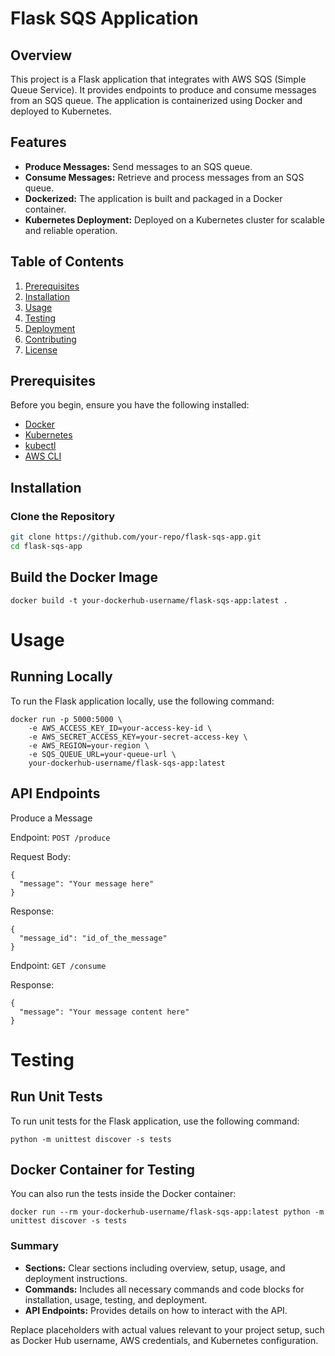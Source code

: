 # Flask SQS Application

## Overview

This project is a Flask application that integrates with AWS SQS (Simple Queue Service). It provides endpoints to produce and consume messages from an SQS queue. The application is containerized using Docker and deployed to Kubernetes.

## Features

- **Produce Messages:** Send messages to an SQS queue.
- **Consume Messages:** Retrieve and process messages from an SQS queue.
- **Dockerized:** The application is built and packaged in a Docker container.
- **Kubernetes Deployment:** Deployed on a Kubernetes cluster for scalable and reliable operation.

## Table of Contents

1. [Prerequisites](#prerequisites)
2. [Installation](#installation)
3. [Usage](#usage)
4. [Testing](#testing)
5. [Deployment](#deployment)
6. [Contributing](#contributing)
7. [License](#license)

## Prerequisites

Before you begin, ensure you have the following installed:

- [Docker](https://docs.docker.com/get-docker/)
- [Kubernetes](https://kubernetes.io/docs/tasks/tools/)
- [kubectl](https://kubernetes.io/docs/tasks/tools/install-kubectl/)
- [AWS CLI](https://docs.aws.amazon.com/cli/latest/userguide/install-cliv2.html)

## Installation

### Clone the Repository

```bash
git clone https://github.com/your-repo/flask-sqs-app.git
cd flask-sqs-app
```
## Build the Docker Image
```
docker build -t your-dockerhub-username/flask-sqs-app:latest .
```

# Usage

## Running Locally

To run the Flask application locally, use the following command:
```
docker run -p 5000:5000 \
    -e AWS_ACCESS_KEY_ID=your-access-key-id \
    -e AWS_SECRET_ACCESS_KEY=your-secret-access-key \
    -e AWS_REGION=your-region \
    -e SQS_QUEUE_URL=your-queue-url \
    your-dockerhub-username/flask-sqs-app:latest
```

## API Endpoints

Produce a Message

Endpoint: `POST /produce`

Request Body:

```shell
{
  "message": "Your message here"
}
```
Response:
```shell
{
  "message_id": "id_of_the_message"
}
```

Endpoint: `GET /consume`

Response:
```shell
{
  "message": "Your message content here"
}
```
# Testing
## Run Unit Tests

To run unit tests for the Flask application, use the following command:
```shell
python -m unittest discover -s tests
```

## Docker Container for Testing
You can also run the tests inside the Docker container:
```shell
docker run --rm your-dockerhub-username/flask-sqs-app:latest python -m unittest discover -s tests
```
### Summary

- **Sections:** Clear sections including overview, setup, usage, and deployment instructions.
- **Commands:** Includes all necessary commands and code blocks for installation, usage, testing, and deployment.
- **API Endpoints:** Provides details on how to interact with the API.

Replace placeholders with actual values relevant to your project setup, such as Docker Hub username, AWS credentials, and Kubernetes configuration.

